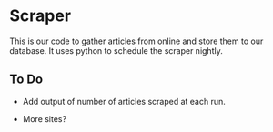 # Scraper 

This is our code to gather articles from online and store them to our database. It uses python to schedule the scraper nightly.

## To Do

- Add output of number of articles scraped at each run.

- More sites?
